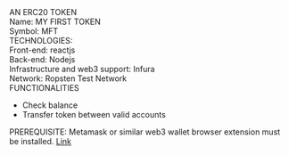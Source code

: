 <div>
<div>AN ERC20 TOKEN</div>
<div>Name: MY FIRST TOKEN</div>
<div>Symbol: MFT</div>
</div>
<div>
<div>TECHNOLOGIES:</div>
<div>Front-end: reactjs</div>
<div>Back-end: Nodejs</div>
<div>Infrastructure and web3 support: Infura</div>
<div>Network: Ropsten Test Network</div>
</div>

<div>
<div>FUNCTIONALITIES</div>
<ul>
  <li>Check balance</li>
  <li>Transfer token between valid accounts</li>
</ul>
</div>

<p>
PREREQUISITE:
Metamask or similar web3 wallet browser extension must be installed. <a href='https://chrome.google.com/webstore/detail/metamask/nkbihfbeogaeaoehlefnkodbefgpgknn?hl=en'>Link</a></p>
